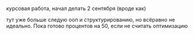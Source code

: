 курсовая работа, начал делать 2 сентября (вроде как)

тут уже больше следую ооп и структурированию, но всёравно не идеально. Пока готово процентов на 50, если не считать оптимизацию
